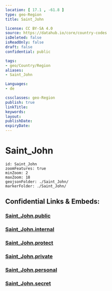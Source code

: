 ```yaml
---
location: [ 17.1 , -61.8 ] 
type: geo-Region
title: Saint_John

license: CC BY-SA 4.0
source: https://datahub.io/core/country-codes
isDeleted: false
isReadOnly: false
draft: false
confidential: public

tags:
- geo/Country/Region
aliases:
- Saint_John

Languages:
- de

cssclasses: geo-Region
publish: true
linkTitle: 
keywords: 
layout: 
publishDate: 
expiryDate: 
---
```


# Saint_John

```leaflet
id: Saint_John
zoomFeatures: true 
minZoom: 2 
maxZoom: 18
geojsonFolder: ./Saint_John/
markerFolder: ./Saint_John/
```


## Confidential Links & Embeds: 

### [Saint_John.public](/_public/\Earth\Continent\America~Caribbean\Antigua_and_Barbuda\CountiesSaint_John.public.md) 

### [Saint_John.internal](/_internal/\Earth\Continent\America~Caribbean\Antigua_and_Barbuda\CountiesSaint_John.internal.md) 

### [Saint_John.protect](/_protect/\Earth\Continent\America~Caribbean\Antigua_and_Barbuda\CountiesSaint_John.protect.md) 

### [Saint_John.private](/_private/\Earth\Continent\America~Caribbean\Antigua_and_Barbuda\CountiesSaint_John.private.md) 

### [Saint_John.personal](/_personal/\Earth\Continent\America~Caribbean\Antigua_and_Barbuda\CountiesSaint_John.personal.md) 

### [Saint_John.secret](/_secret/\Earth\Continent\America~Caribbean\Antigua_and_Barbuda\CountiesSaint_John.secret.md)

